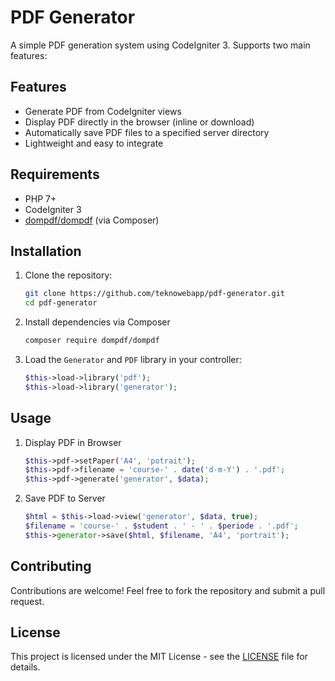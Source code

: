 # PDF Generator

A simple PDF generation system using CodeIgniter 3. Supports two main features:

## Features

- Generate PDF from CodeIgniter views
- Display PDF directly in the browser (inline or download)
- Automatically save PDF files to a specified server directory
- Lightweight and easy to integrate

## Requirements

- PHP 7+
- CodeIgniter 3
- [dompdf/dompdf](https://github.com/dompdf/dompdf) (via Composer)

## Installation

1. Clone the repository:

   ```bash
   git clone https://github.com/teknowebapp/pdf-generator.git
   cd pdf-generator
   ```

2. Install dependencies via Composer

    ```bash
    composer require dompdf/dompdf
    ```

3. Load the `Generator` and `PDF` library in your controller:

    ```php
    $this->load->library('pdf');
    $this->load->library('generator');
    ```

## Usage

1. Display PDF in Browser

   ```php
   $this->pdf->setPaper('A4', 'potrait');
   $this->pdf->filename = 'course-' . date('d-m-Y') . '.pdf';
   $this->pdf->generate('generator', $data);
   ```

2. Save PDF to Server

   ```php
   $html = $this->load->view('generator', $data, true);
   $filename = 'course-' . $student . ' - ' . $periode . '.pdf';
   $this->generator->save($html, $filename, 'A4', 'portrait');
   ```

## Contributing

Contributions are welcome! Feel free to fork the repository and submit a pull request.

## License

This project is licensed under the MIT License - see the [LICENSE](LICENSE) file for details.
